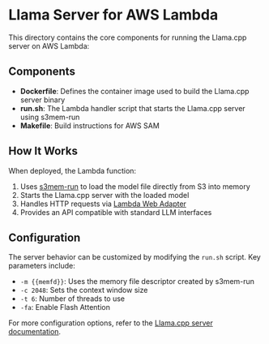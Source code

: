 # Llama Server for AWS Lambda

This directory contains the core components for running the Llama.cpp server on AWS Lambda:

## Components

- **Dockerfile**: Defines the container image used to build the Llama.cpp server binary
- **run.sh**: The Lambda handler script that starts the Llama.cpp server using s3mem-run
- **Makefile**: Build instructions for AWS SAM

## How It Works

When deployed, the Lambda function:

1. Uses [s3mem-run](../s3mem-run/README.md) to load the model file directly from S3 into memory
2. Starts the Llama.cpp server with the loaded model
3. Handles HTTP requests via [Lambda Web Adapter](https://github.com/awslabs/aws-lambda-web-adapter)
4. Provides an API compatible with standard LLM interfaces

## Configuration

The server behavior can be customized by modifying the `run.sh` script. Key parameters include:

- `-m {{memfd}}`: Uses the memory file descriptor created by s3mem-run
- `-c 2048`: Sets the context window size
- `-t 6`: Number of threads to use
- `-fa`: Enable Flash Attention

For more configuration options, refer to the [Llama.cpp server documentation](https://github.com/ggml-org/llama.cpp/blob/master/examples/server/README.md).